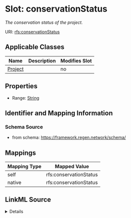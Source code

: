 

# Slot: conservationStatus


_The conservation status of the project._





URI: [rfs:conservationStatus](https://framework.regen.network/schema/conservationStatus)



<!-- no inheritance hierarchy -->





## Applicable Classes

| Name | Description | Modifies Slot |
| --- | --- | --- |
| [Project](Project.md) |  |  no  |







## Properties

* Range: [String](String.md)





## Identifier and Mapping Information







### Schema Source


* from schema: https://framework.regen.network/schema/




## Mappings

| Mapping Type | Mapped Value |
| ---  | ---  |
| self | rfs:conservationStatus |
| native | rfs:conservationStatus |




## LinkML Source

<details>
```yaml
name: conservationStatus
description: The conservation status of the project.
from_schema: https://framework.regen.network/schema/
rank: 1000
slot_uri: rfs:conservationStatus
alias: conservationStatus
domain_of:
- Project
range: string

```
</details>